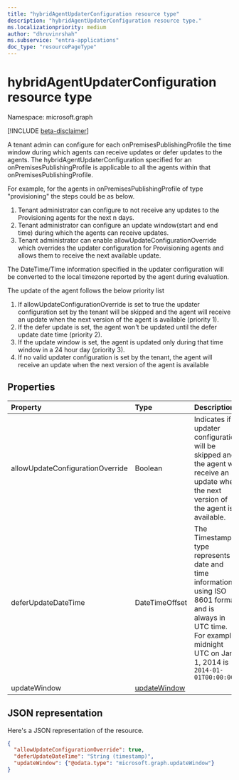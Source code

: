 ```yaml
---
title: "hybridAgentUpdaterConfiguration resource type"
description: "hybridAgentUpdaterConfiguration resource type."
ms.localizationpriority: medium
author: "dhruvinrshah"
ms.subservice: "entra-applications"
doc_type: "resourcePageType"
---
```


# hybridAgentUpdaterConfiguration resource type

Namespace: microsoft.graph

[!INCLUDE [beta-disclaimer](../../includes/beta-disclaimer.md)]

A tenant admin can configure for each onPremisesPublishingProfile the time window during which agents can receive updates or defer updates to the agents. The hybridAgentUpdaterConfiguration specified for an onPremisesPublishingProfile is applicable to all the agents within that onPremisesPublishingProfile.

For example, for the agents in onPremisesPublishingProfile of type "provisioning" the steps could be as below.

1) Tenant administrator can configure to not receive any updates to the Provisioning agents for the next n days.
2) Tenant administrator can configure an update window(start and end time) during which the agents can receive updates.
3) Tenant administrator can enable allowUpdateConfigurationOverride which overrides the updater configuration for Provisioning agents and allows them to receive the next available update.

The DateTime/Time information specified in the updater configuration will be converted to the local timezone reported by the agent during evaluation.

The update of the agent follows the below priority list

1) If allowUpdateConfigurationOverride is set to true the updater configuration set by the tenant will be skipped and the agent will receive an update when the next version of the agent is available (priority 1).
2) If the defer update is set, the agent won't be updated until the defer update date time (priority 2).
3) If the update window is set, the agent is updated only during that time window in a 24 hour day (priority 3).
4) If no valid updater configuration is set by the tenant, the agent will receive an update when the next version of the agent is available

## Properties

| Property     | Type        | Description |
|:-------------|:------------|:------------|
|allowUpdateConfigurationOverride|Boolean|Indicates if updater configuration will be skipped and the agent will receive an update when the next version of the agent is available.|
|deferUpdateDateTime|DateTimeOffset|The Timestamp type represents date and time information using ISO 8601 format and is always in UTC time. For example, midnight UTC on Jan 1, 2014 is `2014-01-01T00:00:00Z`|
|updateWindow|[updateWindow](updatewindow.md)||

## JSON representation

Here's a JSON representation of the resource.

<!-- {
  "blockType": "resource",
  "optionalProperties": [

  ],
  "@odata.type": "microsoft.graph.hybridAgentUpdaterConfiguration",
  "baseType": null
}-->

```json
{
  "allowUpdateConfigurationOverride": true,
  "deferUpdateDateTime": "String (timestamp)",
  "updateWindow": {"@odata.type": "microsoft.graph.updateWindow"}
}
```

<!-- uuid: 16cd6b66-4b1a-43a1-adaf-3a886856ed98
2019-02-04 14:57:30 UTC -->
<!-- {
  "type": "#page.annotation",
  "description": "hybridAgentUpdaterConfiguration resource",
  "keywords": "",
  "section": "documentation",
  "tocPath": ""
}-->


